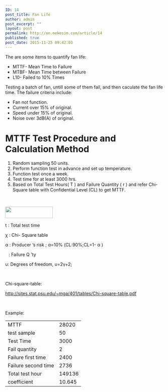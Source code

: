 ```yaml
---
ID: 14
post_title: Fan Life
author: admin
post_excerpt: ""
layout: post
permalink: http://en.mekesim.com/article/14
published: true
post_date: 2015-11-25 09:42:03
---
```

The are some items to quantify fan life:
<ul>
	<li>MTTF- Mean Time to Failure</li>
	<li>MTBF- Mean Time between Failure</li>
	<li>L10- Failed to 10% Times</li>
</ul>
Testing a batch of fan, untill some of them fail, and then caculate the fan life time. The failure criteria include:
<ul>
	<li>Fan not function.</li>
	<li>Current over 15% of original.</li>
	<li>Speed under 15% of original.</li>
	<li>Noise over 3dB(A) of original.</li>
</ul>
<h1>MTTF Test Procedure and Calculation Method</h1>
<ol start="1">
	<li>Random sampling 50 units.</li>
	<li>Perform function test in advance and set up temperature.</li>
	<li>Function test once a week.</li>
	<li>Test time for at least 3000 hrs.</li>
	<li>Based on Total Test Hours( T ) and Failure Quantity ( r ) and refer Chi-Square table with Confidential Level (CL) to get MTTF.</li>
</ol>
&nbsp;

<span style="overflow: hidden; display: inline-block; margin: 0.00px 0.00px; border: 0.00px solid #000000; transform: rotate(0.00rad) translateZ(0px); -webkit-transform: rotate(0.00rad) translateZ(0px); width: 150.67px; height: 37.33px;"><a title="{371C06AC-DEAC-6EAE-1B7F-6A51F1346DF0}.jpg" href="http://en.mekesim.com/wp-content/uploads/2015/11/371C06AC-DEAC-6EAE-1B7F-6A51F1346DF0.jpg" rel="prettyPhoto"><img style="width: 150.67px; height: 37.33px; margin-left: 0.00px; margin-top: 0.00px; transform: rotate(0.00rad) translateZ(0px); -webkit-transform: rotate(0.00rad) translateZ(0px);" title="" src="http://en.mekesim.com/wp-content/uploads/2015/11/t_371C06AC-DEAC-6EAE-1B7F-6A51F1346DF0.jpg" alt="" /></a></span>

t : Total test time

χ : Chi- Square table

α : Producer ’s risk ; α=10% (CL:90%;CL=1- α )

<span style="overflow: hidden; display: inline-block; margin: 0.00px 0.00px; border: 0.00px solid #000000; transform: rotate(0.00rad) translateZ(0px); -webkit-transform: rotate(0.00rad) translateZ(0px); width: 10.67px; height: 13.33px;"><a title="{98E2B00C-40FA-5AE5-CA88-D97C9A4F8975}.jpg" href="http://en.mekesim.com/wp-content/uploads/2015/11/98E2B00C-40FA-5AE5-CA88-D97C9A4F8975.jpg" rel="prettyPhoto"><img style="width: 10.67px; height: 13.33px; margin-left: 0.00px; margin-top: 0.00px; transform: rotate(0.00rad) translateZ(0px); -webkit-transform: rotate(0.00rad) translateZ(0px);" title="" src="http://en.mekesim.com/wp-content/uploads/2015/11/t_98E2B00C-40FA-5AE5-CA88-D97C9A4F8975.jpg" alt="" /></a></span>: Failure Q ’ty

υ: Degrees of freedom, υ=2γ+2;

&nbsp;

Chi-square-table:

<a href="https://www.google.com/url?q=http://sites.stat.psu.edu/~mga/401/tables/Chi-square-table.pdf&amp;sa=D&amp;usg=AFQjCNFpZ47KilMpFEuau9bqeW9EBppE3A">http://sites.stat.psu.edu/~mga/401/tables/Chi-square-table.pdf</a>

&nbsp;

Example:


<table>
<tbody>
<tr>
<td >MTTF</td>
<td >28020</td>
</tr>
<tr>
<td >test sample</td>
<td >50</td>
</tr>
<tr>
<td >Test Time</td>
<td >3000</td>
</tr>
<tr>
<td >Fail quantity</td>
<td >2</td>
</tr>
<tr>
<td >Failure first time</td>
<td >2400</td>
</tr>
<tr>
<td >Failure second time</td>
<td >2736</td>
</tr>
<tr>
<td >Total test hour</td>
<td >149136</td>
</tr>
<tr>
<td >coefficient</td>
<td >10.645</td>
</tr>
</tbody>
</table>